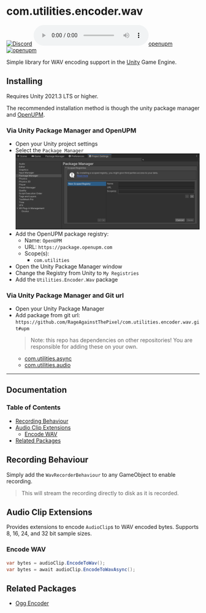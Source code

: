 # com.utilities.encoder.wav

[![Discord](https://img.shields.io/discord/855294214065487932.svg?label=&logo=discord&logoColor=ffffff&color=7389D8&labelColor=6A7EC2)](https://discord.gg/xQgMW9ufN4) [![openupm](https://img.shields.io/npm/v/com.utilities.encoder.wav?label=openupm&registry_uri=https://package.openupm.com)](https://openupm.com/packages/com.utilities.encoder.wav/) [![openupm](https://img.shields.io/badge/dynamic/json?color=brightgreen&label=downloads&query=%24.downloads&suffix=%2Fmonth&url=https%3A%2F%2Fpackage.openupm.com%2Fdownloads%2Fpoint%2Flast-month%2Fcom.utilities.encoder.wav)](https://openupm.com/packages/com.utilities.encoder.wav/)

Simple library for WAV encoding support in the [Unity](https://unity.com/) Game Engine.

## Installing

Requires Unity 2021.3 LTS or higher.

The recommended installation method is though the unity package manager and [OpenUPM](https://openupm.com/packages/com.utilities.encoder.wav).

### Via Unity Package Manager and OpenUPM

- Open your Unity project settings
- Select the `Package Manager`
![scoped-registries](Utilities.Encoder.Wav/Packages/com.utilities.encoder.wav/Documentation~/images/package-manager-scopes.png)
- Add the OpenUPM package registry:
  - Name: `OpenUPM`
  - URL: `https://package.openupm.com`
  - Scope(s):
    - `com.utilities`
- Open the Unity Package Manager window
- Change the Registry from Unity to `My Registries`
- Add the `Utilities.Encoder.Wav` package

### Via Unity Package Manager and Git url

- Open your Unity Package Manager
- Add package from git url: `https://github.com/RageAgainstThePixel/com.utilities.encoder.wav.git#upm`
  > Note: this repo has dependencies on other repositories! You are responsible for adding these on your own.
  - [com.utilities.async](https://github.com/RageAgainstThePixel/com.utilities.async)
  - [com.utilities.audio](https://github.com/RageAgainstThePixel/com.utilities.audio)

---

## Documentation

### Table of Contents

- [Recording Behaviour](#recording-behaviour)
- [Audio Clip Extensions](#audio-clip-extensions)
  - [Encode WAV](#encode-wav)
- [Related Packages](#related-packages)

## Recording Behaviour

Simply add the `WavRecorderBehaviour` to any GameObject to enable recording.

> This will stream the recording directly to disk as it is recorded.

## Audio Clip Extensions

Provides extensions to encode `AudioClip`s to WAV encoded bytes.
Supports 8, 16, 24, and 32 bit sample sizes.

### Encode WAV

```csharp
var bytes = audioClip.EncodeToWav();
var bytes = await audioClip.EncodeToWavAsync();
```

## Related Packages

- [Ogg Encoder](https://github.com/RageAgainstThePixel/com.utilities.encoder.ogg)
